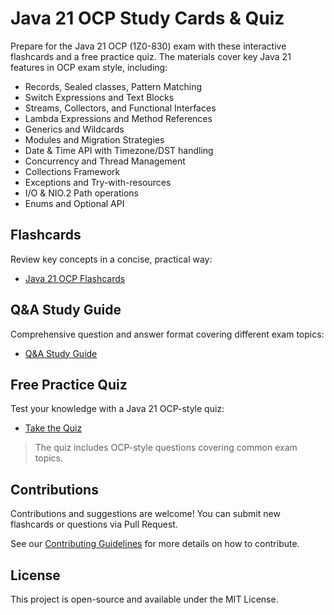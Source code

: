 # Java 21 OCP Study Cards & Quiz

Prepare for the Java 21 OCP (1Z0-830) exam with these interactive flashcards and a free practice quiz. The materials cover key Java 21 features in OCP exam style, including:

* Records, Sealed classes, Pattern Matching
* Switch Expressions and Text Blocks
* Streams, Collectors, and Functional Interfaces
* Lambda Expressions and Method References
* Generics and Wildcards
* Modules and Migration Strategies
* Date & Time API with Timezone/DST handling
* Concurrency and Thread Management
* Collections Framework
* Exceptions and Try-with-resources
* I/O & NIO.2 Path operations
* Enums and Optional API

## Flashcards
Review key concepts in a concise, practical way:
* [Java 21 OCP Flashcards](https://anasss.github.io/java21docCards/)

## Q&A Study Guide
Comprehensive question and answer format covering different exam topics:
* [Q&A Study Guide](https://anasss.github.io/java21docCards/complete-java21-qa.html)

## Free Practice Quiz
Test your knowledge with a Java 21 OCP-style quiz:
* [Take the Quiz](https://anasss.github.io/java21docCards/quiz/)

> The quiz includes OCP-style questions covering common exam topics.

## Contributions
Contributions and suggestions are welcome! You can submit new flashcards or questions via Pull Request.

See our [Contributing Guidelines](https://github.com/Anasss/java21docCards?tab=contributing-ov-file) for more details on how to contribute.

## License
This project is open-source and available under the MIT License.
